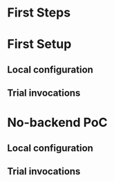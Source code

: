 # First Steps

# First Setup
## Local configuration
## Trial invocations

# No-backend PoC
## Local configuration
## Trial invocations